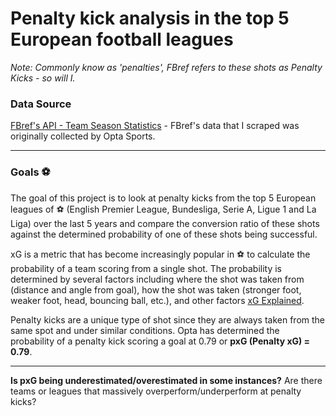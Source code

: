 # Penalty kick analysis in the top 5 European football leagues 

*Note: Commonly know as 'penalties', FBref refers to these shots as Penalty Kicks - so will I.*

### Data Source
[FBref's API - Team Season Statistics](https://fbrapi.com/documentation#team-season-stats) - FBref's data that I scraped was originally collected by Opta Sports.

---

### Goals ⚽
The goal of this project is to look at penalty kicks from the top 5 European leagues of ⚽ (English Premier League, Bundesliga, Serie A, Ligue 1 and La Liga) over the last 5 years and compare the conversion ratio of these shots against the determined probability of one of these shots being successful.

xG is a metric that has become increasingly popular in ⚽ to calculate the probability of a team scoring from a single shot. The probability is determined by several factors including where the shot was taken from (distance and angle from goal), how the shot was taken (stronger foot, weaker foot, head, bouncing ball, etc.), and other factors [xG Explained](https://fbref.com/en/expected-goals-model-explained/).

Penalty kicks are a unique type of shot since they are always taken from the same spot and under similar conditions. Opta has determined the probability of a penalty kick scoring a goal at 0.79 or
**pxG (Penalty xG) = 0.79**.


---

**Is pxG being underestimated/overestimated in some instances?**
Are there teams or leagues that massively overperform/underperform at penalty kicks?
